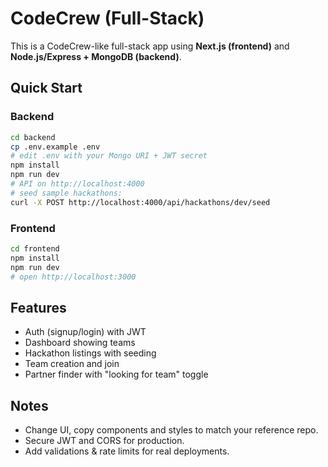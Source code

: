 
# CodeCrew (Full-Stack)

This is a CodeCrew-like full-stack app using **Next.js (frontend)** and **Node.js/Express + MongoDB (backend)**.

## Quick Start

### Backend
```bash
cd backend
cp .env.example .env
# edit .env with your Mongo URI + JWT secret
npm install
npm run dev
# API on http://localhost:4000
# seed sample hackathons:
curl -X POST http://localhost:4000/api/hackathons/dev/seed
```

### Frontend
```bash
cd frontend
npm install
npm run dev
# open http://localhost:3000
```

## Features
- Auth (signup/login) with JWT
- Dashboard showing teams
- Hackathon listings with seeding
- Team creation and join
- Partner finder with "looking for team" toggle

## Notes
- Change UI, copy components and styles to match your reference repo.
- Secure JWT and CORS for production.
- Add validations & rate limits for real deployments.
